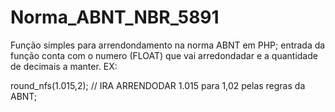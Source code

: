 # Norma_ABNT_NBR_5891

Função simples para arrendondamento na norma ABNT em PHP; entrada da função conta com o numero (FLOAT) que vai arredondadar e  a quantidade de decimais  a manter. EX:


round_nfs(1.015,2);  // IRA ARRENDODAR 1.015 para 1,02 pelas regras da ABNT;
